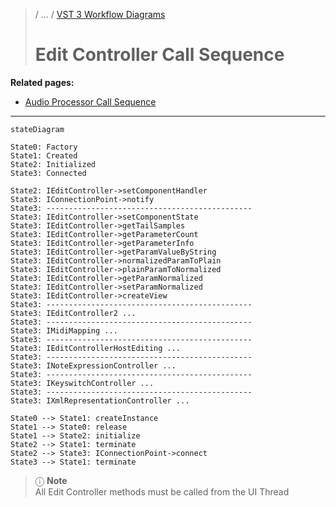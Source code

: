 >/ ... / [VST 3 Workflow Diagrams](../Workflow+Diagrams/Index.md)
>
># Edit Controller Call Sequence

**Related pages:**

- [Audio Processor Call Sequence](../Workflow+Diagrams/Audio+Processor+Call+Sequence.md)

---

```mermaid
stateDiagram

State0: Factory
State1: Created
State2: Initialized
State3: Connected

State2: IEditController->setComponentHandler
State3: IConnectionPoint->notify
State3: ----------------------------------------------
State3: IEditController->setComponentState
State3: IEditController->getTailSamples
State3: IEditController->getParameterCount
State3: IEditController->getParameterInfo
State3: IEditController->getParamValueByString
State3: IEditController->normalizedParamToPlain
State3: IEditController->plainParamToNormalized
State3: IEditController->getParamNormalized
State3: IEditController->setParamNormalized
State3: IEditController->createView
State3: ----------------------------------------------
State3: IEditController2 ...
State3: ----------------------------------------------
State3: IMidiMapping ...
State3: ----------------------------------------------
State3: IEditControllerHostEditing ...
State3: ----------------------------------------------
State3: INoteExpressionController ...
State3: ----------------------------------------------
State3: IKeyswitchController ...
State3: ----------------------------------------------
State3: IXmlRepresentationController ...

State0 --> State1: createInstance
State1 --> State0: release
State1 --> State2: initialize
State2 --> State1: terminate
State2 --> State3: IConnectionPoint->connect
State3 --> State1: terminate
```
>ⓘ **Note**\
>All Edit Controller methods must be called from the UI Thread
